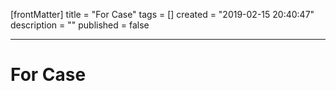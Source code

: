 [frontMatter]
title = "For Case"
tags = []
created = "2019-02-15 20:40:47"
description = ""
published = false

---

# For Case